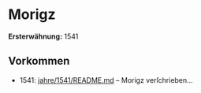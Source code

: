 # Morigz

**Ersterwähnung:** 1541

## Vorkommen
- 1541: [jahre/1541/README.md](../jahre/1541/README.md) – Morigz verſchrieben...
